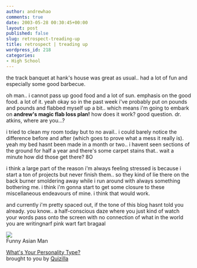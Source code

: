 ```yaml
---
author: andrewhao
comments: true
date: 2003-05-28 00:30:45+00:00
layout: post
published: false
slug: retrospect-treading-up
title: retrospect | treading up
wordpress_id: 218
categories:
- High School
---
```


the track banquet at hank's house was great as usual.. had a lot of fun and especially some good barbecue.

oh man.. i cannot pass up good food and a lot of sun. emphasis on the good food. a lot of it. yeah okay so in the past week i've probably put on pounds and pounds and flabbed myself up a bit.. which means i'm going to embark on **andrew's magic flab loss plan!** how does it work? good question. dr. atkins, where are you...?

i tried to clean my room today but to no avail.. i could barely notice the difference before and after (which goes to prove what a mess it really is). yeah my bed hasnt been made in a month or two.. i havent seen sections of the ground for half a year and there's some carpet stains that.. wait a minute how did those get there?  8O

i think a large part of the reason i'm always feeling stressed is because i start a ton of projects but never finish them.. so they kind of lie there on the back burner smoldering away while i run around with always something bothering me. i think i'm gonna start to get some closure to these miscellaneous endeavours of mine. i think that would work.

and currently i'm pretty spaced out, if the tone of this blog hasnt told you already. you know.. a half-conscious daze where you just kind of watch your words pass onto the screen with no connection of what in the world you are writingnarf pink wart fart bragaal

![](http://images.quizilla.com/1034037686_alityasian.jpg)  
Funny Asian Man
  
  
[ What's Your Personality Type?](http://quizilla.com/users/theandrea/quizzes/What's%20Your%20Personality%20Type%3F/)  
brought to you by [Quizilla](http://quizilla.com)

